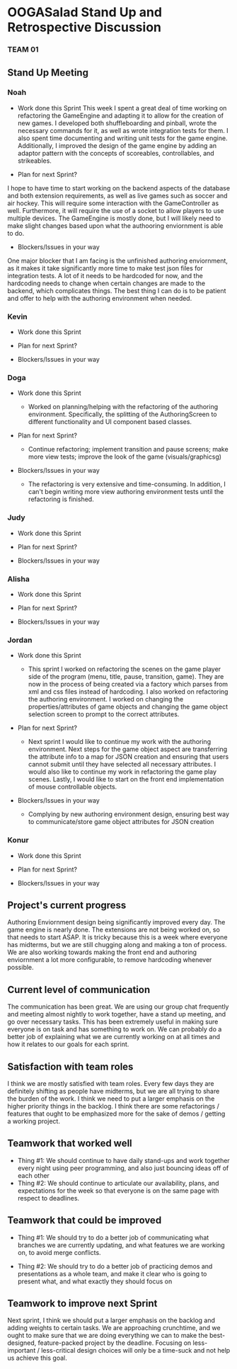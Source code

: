 # OOGASalad Stand Up and Retrospective Discussion

### TEAM 01

## Stand Up Meeting

### Noah

* Work done this Sprint
  This week I spent a great deal of time working on refactoring the GameEngine and adapting it to
  allow for the creation of new games. I developed both shuffleboarding and pinball, wrote the
  necessary commands for it, as well as wrote integration tests for them. I also spent time
  documenting and writing unit tests for the game engine. Additionally, I improved the design of the
  game engine by adding an adaptor pattern with the concepts of scoreables, controllables, and
  strikeables.

* Plan for next Sprint?

I hope to have time to start working on the backend aspects of the database and both extension
requirements, as well as live games such as soccer and air hockey. This will require some
interaction with the GameController as well. Furthermore, it will require the use of a socket to
allow players to use multiple devices. The GameEngine is mostly done, but I will likely need to make
slight changes based upon what the authooring enviornment is able to do.

* Blockers/Issues in your way

One major blocker that I am facing is the unfinished authoring enviornment, as it makes it take
significantly more time to make test json files for integration tests. A lot of it needs to be
hardcoded for now, and the hardcoding needs to change when certain changes are made to the backend,
which complicates things. The best thing I can do is to be patient and offer to help with the
authoring environment when needed.

### Kevin

* Work done this Sprint

* Plan for next Sprint?

* Blockers/Issues in your way

### Doga

* Work done this Sprint
    * Worked on planning/helping with the refactoring of the authoring environment. Specifically,
      the splitting of the
      AuthoringScreen to different functionality and UI component based classes.

* Plan for next Sprint?
    * Continue refactoring; implement transition and pause screens; make more view tests; improve
      the look of the game (visuals/graphicsg)

* Blockers/Issues in your way
    * The refactoring is very extensive and time-consuming. In addition, I can't begin writing more
      view authoring environment tests until the refactoring is finished.

### Judy

* Work done this Sprint

* Plan for next Sprint?

* Blockers/Issues in your way

### Alisha

* Work done this Sprint

* Plan for next Sprint?

* Blockers/Issues in your way

### Jordan

* Work done this Sprint
    * This sprint I worked on refactoring the scenes on the game player side of the program (menu,
      title, pause, transition, game). They are now in the process of being created via a factory
      which parses from xml and css files instead of hardcoding. I also worked on refactoring the
      authoring environment. I worked on changing the properties/attributes of game objects and
      changing the game object selection screen to prompt to the correct attributes.

* Plan for next Sprint?
    * Next sprint I would like to continue my work with the authoring environment. Next steps for
      the game object aspect are transferring the attribute info to a map for JSON creation and
      ensuring that users cannot submit until they have selected all necessary attributes. I would
      also like to continue my work in refactoring the game play scenes. Lastly, I would like to
      start on the front end implementation of mouse controllable objects.

* Blockers/Issues in your way
    * Complying by new authoring environment design, ensuring best way to communicate/store game
      object attributes for JSON creation

### Konur

* Work done this Sprint

* Plan for next Sprint?

* Blockers/Issues in your way

## Project's current progress

Authoring Enviornment design being significantly improved every day. The game engine is nearly done.
The extensions are not being worked on, so that needs to start ASAP. It is tricky because this is a
week where everyone has midterms, but we are still chugging along and making a ton of process. We
are also working towards making the front end and authoring enviornment a lot more configurable, to
remove hardcoding whenever possible.

## Current level of communication

The communication has been great. We are using our group chat frequently and meeting almost nightly
to work together, have a stand up meeting, and go over necessary tasks. This has been extremely
useful in making sure everyone is on task and has something to work on. We can probably do a better
job of explaining what we are currently working on at all times and how it relates to our goals for
each sprint.

## Satisfaction with team roles

I think we are mostly satisfied with team roles. Every few days they are definitely shifting as
people have midterms, but we are all trying to share the burden of the work. I think we need to put
a larger emphasis on the higher priority things in the backlog. I think there are some
refactorings / features that ought to be emphasized more for the sake of demos / getting a working
project.

## Teamwork that worked well

* Thing #1: We should continue to have daily stand-ups and work together every night using peer
  programming, and also just bouncing ideas off of each other
* Thing #2: We should continue to articulate our availability, plans, and expectations for the week
  so that everyone is on the same page with respect to deadlines.

## Teamwork that could be improved

* Thing #1: We should try to do a better job of communicating what branches we are currently
  updating, and what features we are working on, to avoid merge conflicts.

* Thing #2: We should try to do a better job of practicing demos and presentations as a whole team,
  and make it clear who is going to present what, and what exactly they should focus on

## Teamwork to improve next Sprint

Next sprint, I think we should put a larger emphasis on the backlog and adding weights to certain
tasks. We are approaching crunchtime, and we ought to make sure that we are doing everything we can
to make the best-designed, feature-packed project by the deadline. Focusing on less-important /
less-critical design choices will only be a time-suck and not help us achieve this goal.
